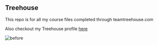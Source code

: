 ## Treehouse

This repo is for all my course files completed through teamtreehouse.com

Also checkout my Treehouse profile [here](https://teamtreehouse.com)

![before](https://github.com/user-attachments/assets/e68966f3-df8f-4d07-a9f2-38b67cd74cfe)  
